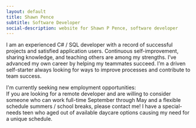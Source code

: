 ```yaml
---
layout: default
title: Shawn Pence
subtitle: Software Developer
social-description: website for Shawn P Pence, software developer
---
```


I am an experienced C# / SQL developer with a record of successful projects and satisfied application users. Continuous self-improvement, sharing knowledge, and teaching others are among my strengths. I’ve advanced my own career by helping my teammates succeed. I’m a driven self-starter always looking for ways to improve processes and contribute to team success.
<div class="messagebox">
    <div class="messagetitle">I'm currently seeking new employment opportunities:</div>
    If you are looking for a remote developer and are willing to consider someone who can work full-time September through May and a flexible schedule summers / school breaks, please contact me!  I have a special-needs teen who aged out of available daycare options causing my need for a unique schedule.
</div>
